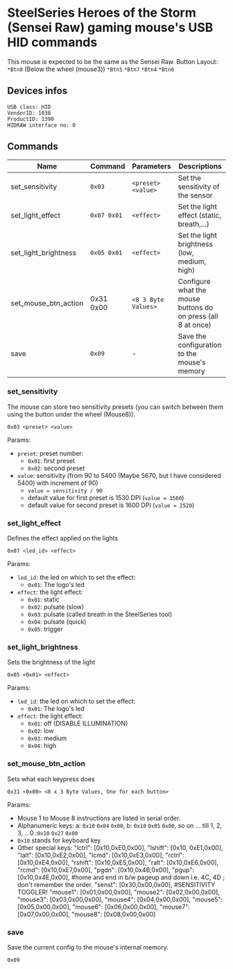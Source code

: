 # SteelSeries Heroes of the Storm (Sensei Raw) gaming mouse's USB HID commands

This mouse is expected to be the same as the Sensei Raw. 
Button Layout:
        `*Btn8` (Below the wheel (mouse3))
    `*Btn5`    `*Btn7` 
    `*Btn4`    `*Btn6`

## Devices infos

    USB class: HID
    VendorID: 1038
    ProductID: 1390
    HIDRAW interface no: 0


## Commands

| Name                  | Command    | Parameters                  | Descriptions                                                |
|-----------------------|------------|-----------------------------|-------------------------------------------------------------|
| set_sensitivity       | `0x03`     | `<preset> <value>`          | Set the sensitivity of the sensor                           |
| set_light_effect      | `0x07 0x01`| `<effect>`                  | Set the light effect (static, breath,...)                   |
| set_light_brightness  | `0x05 0x01`| `<effect>`                  | Set the light brightness (low, medium, high)                |
| set_mouse_btn_action  | 0x31 0x00  | `<8 3 Byte Values>`         | Configure what the mouse buttons do on press (all 8 at once)| 
| save                  | `0x09`     | -                           | Save the configuration to the mouse's memory                |

### set_sensitivity

The mouse can store two sensitivity presets (you can switch between them using
the button under the wheel (Mouse8)).

    0x03 <preset> <value>

Params:

* `preset`: preset number:
  * `0x01`: first preset
  * `0x02`: second preset
* `value`: sensitivity (from 90 to 5400 (Maybe 5670, but I have considered 5400) with increment of 90)
  * `value = sensitivity / 90`
  * default value for first preset is 1530 DPI (`value = 1560`)
  * default value for second preset is 1600 DPI (`value = 2520`)


### set_light_effect

Defines the effect applied on the lights

    0x07 <led_id> <effect>

Params:

* `led_id`: the led on which to set the effect:
  * `0x01`: The logo's led
* `effect`: the light effect:
  * `0x01`: static
  * `0x02`: pulsate (slow)
  * `0x03`: pulsate (called breath in the SteelSeries tool)
  * `0x04`: pulsate (quick)
  * `0x05`: trigger    

### set_light_brightness

Sets the brightness of the light

    0x05 <0x01> <effect>

Params:

* `led_id`: the led on which to set the effect:
  * `0x01`: The logo's led
* `effect`: the light effect:
  * `0x01`: off (DISABLE ILLUMINATION)
  * `0x02`: low
  * `0x03`: medium
  * `0x04`: high

### set_mouse_btn_action

Sets what each keypress does

    0x31 <0x00> <8 x 3 Byte Values, One for each button>

Params:
* Mouse 1 to Mouse 8 instructions are listed in serial order.
* Alphanumeric keys: a: `0x10` `0x04` `0x00`, b: `0x10` `0x05` `0x00`, so on ... till 1, 2, 3, .. 0 :`0x10` `0x27` `0x00`
* `0x10` stands for keyboard key
* Other special keys: 
    "lctrl": [0x10,0xE0,0x00],
    "lshift": [0x10, 0xE1,0x00],
    "lalt": [0x10,0xE2,0x00],
    "lcmd": [0x10,0xE3,0x00],
    "rctrl": [0x10,0xE4,0x00],
    "rshift": [0x10,0xE5,0x00],
    "ralt": [0x10,0xE6,0x00],
    "rcmd": [0x10,0xE7,0x00],
    "pgdn": [0x10,0x4B,0x00],
    "pgup": [0x10,0x4E,0x00],
    #home and end in b/w pageup and down i.e. 4C, 4D ; don't remember the order.
    "senst": [0x30,0x00,0x00], #SENSITIVITY TOGGLER!
    "mouse1": [0x01,0x00,0x00],
    "mouse2": [0x02,0x00,0x00],
    "mouse3": [0x03,0x00,0x00],
    "mouse4": [0x04,0x00,0x00],
    "mouse5": [0x05,0x00,0x00],
    "mouse6": [0x06,0x00,0x00],
    "mouse7": [0x07,0x00,0x00],
    "mouse8": [0x08,0x00,0x00]

### save

Save the current config to the mouse's internal memory.

    0x09

